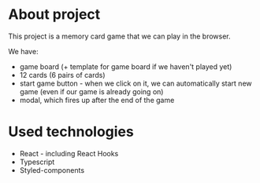 # About project

This project is a memory card game that we can play in the browser. 

We have:
  - game board (+ template for game board if we haven't played yet)
  - 12 cards (6 pairs of cards)
  - start game button - when we click on it, we can automatically start new game (even if our game is already going on)
  - modal, which fires up after the end of the game
  
# Used technologies
  
  - React - including React Hooks
  - Typescript
  - Styled-components
  


